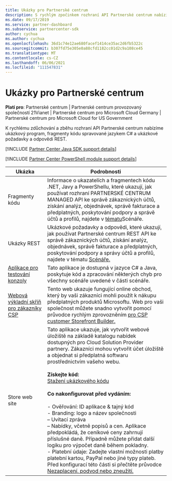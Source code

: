 ```yaml
---
title: Ukázky pro Partnerské centrum
description: S rychlým zpočinkem rozhraní API Partnerské centrum nabízíme ukázkový program, fragmenty kódu spravované jazykem C\ a ukázkové požadavky a odpovědi REST.
ms.date: 09/17/2019
ms.service: partner-dashboard
ms.subservice: partnercenter-sdk
author: cychua
ms.author: cychua
ms.openlocfilehash: 36d1c74e12ae680facef1414ce35ac2d6fb5322c
ms.sourcegitcommit: b307fd75e305e0a88cfd1182cc01d2c9a108ce45
ms.translationtype: MT
ms.contentlocale: cs-CZ
ms.lasthandoff: 06/06/2021
ms.locfileid: "111547831"
---
```

# <a name="partner-center-samples"></a>Ukázky pro Partnerské centrum

**Platí pro**: Partnerské centrum | Partnerské centrum provozovaný společností 21Vianet | Partnerské centrum pro Microsoft Cloud Germany | Partnerské centrum pro Microsoft Cloud for US Government

K rychlému zdůchování a zběhu rozhraní API Partnerské centrum nabízíme ukázkový program, fragmenty kódu spravované jazykem C# a ukázkové požadavky a odpovědi REST.

[!INCLUDE [Partner Center Java SDK support details](../includes/java-sdk-support.md)]

[!INCLUDE [Partner Center PowerShell module support details](../includes/powershell-module-support.md)]

| Ukázka                                                        | Podrobnosti                                             |
|---------------------------------------------------------------|-----------------------------------------------------|
| Fragmenty kódu                                                 | Informace o ukazatelích a fragmentech kódu .NET, Javy a PowerShellu, které ukazují, jak používat rozhraní PARTNERSKÉ CENTRUM MANAGED API ke správě zákaznických účtů, získání analýz, objednávek, správě fakturace a předplatných, poskytování podpory a správě účtů a profilů, najdete v [tématu](scenarios.md)Scénáře.                                                                          |
| Ukázky REST                                                  | Ukázkové požadavky a odpovědi, které ukazují, jak používat Partnerské centrum REST API ke správě zákaznických účtů, získání analýz, objednávek, správě fakturace a předplatných, poskytování podpory a správy účtů a profilů, najdete v tématu [Scénáře.](scenarios.md)                                                                                                       |
| [Aplikace pro testování konzoly](console-test-app.md)                       | Tato aplikace je dostupná v jazyce C# a Java, poskytuje kód a zpracování některých chyb pro všechny scénáře uvedené v části scénáře.                                                                        |
| [Webová výkladní skříň pro zákazníky CSP](csp-customer-web-storefront.md) | Tento web ukazuje fungující online obchod, který by vaši zákazníci mohli použít k nákupu předplatných produktů Microsoftu. Web pro vaši společnost můžete snadno vytvořit pomocí průvodce rychlým zprovozněním [pro CSP customer Storefront Builder.](csp-customer-storefront-builder-quick-start-guide-.md)                                                              |
| Store web site                                                | Tato aplikace ukazuje, jak vytvořit webové úložiště na základě katalogu nabídek dostupných pro Cloud Solution Provider partnery. Zákazníci mohou vytvořit účet úložiště a objednat si předplatná softwaru prostřednictvím vašeho webu.<br/><br/>                  **Získejte kód:**<br/> [Stažení ukázkového kódu](https://go.microsoft.com/fwlink/p/?LinkId=746683)<br/><br/>                                            **Co nakonfigurovat před vydáním:**<br/><br/> - Ověřování: ID aplikace & tajný kód<br/> - Branding: logo a název společnosti<br/> – Uvítací zpráva<br/> – Nabídky, včetně popisů a cen. Aplikace předpokládá, že ceníkové ceny zahrnují příslušné daně. Případně můžete přidat další logiku pro výpočet daně během pokladny.<br/> - Platební údaje: Zadejte vlastní možnosti platby platební kartou, PayPal nebo jiné typy plateb. Před konfigurací této části si přečtěte průvodce [Nezaplacení, podvod nebo zneužití.](/partner-center/non-payment-fraud-misuse) |
